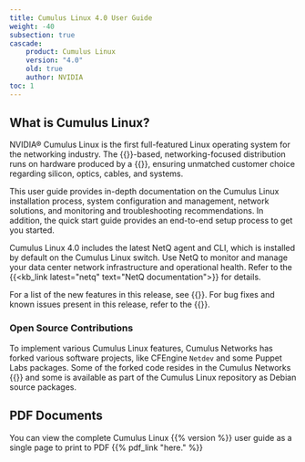 ```yaml
---
title: Cumulus Linux 4.0 User Guide
weight: -40
subsection: true
cascade:
    product: Cumulus Linux
    version: "4.0"
    old: true
    author: NVIDIA
toc: 1
---
```

## What is Cumulus Linux?

NVIDIA® Cumulus Linux is the first full-featured Linux operating system for the networking industry. The {{<exlink url="https://www.debian.org/releases/buster/" text="Debian Buster" >}}-based, networking-focused distribution runs on hardware produced by a {{<exlink url="https://www.nvidia.com/en-us/networking/ethernet-switching/hardware-compatibility-list/" text="broad partner ecosystem" >}}, ensuring unmatched customer choice regarding silicon, optics, cables, and systems.

This user guide provides in-depth documentation on the Cumulus Linux installation process, system configuration and management, network solutions, and monitoring and troubleshooting recommendations. In addition, the quick start guide provides an end-to-end setup process to get you started.

Cumulus Linux 4.0 includes the latest NetQ agent and CLI, which is installed by default on the Cumulus Linux switch. Use NetQ to monitor and manage your data center network infrastructure and operational health. Refer to the {{<kb_link latest="netq" text="NetQ documentation">}} for details.

For a list of the new features in this release, see {{<link url="Whats-New" text="What's New">}}. For bug fixes and known issues present in this release, refer to the {{<link url="Cumulus-Linux-4.0-Release-Notes" text="Cumulus Linux 4.0 Release Notes">}}.

### Open Source Contributions

To implement various Cumulus Linux features, Cumulus Networks has forked various software projects, like CFEngine `Netdev` and some Puppet Labs packages. Some of the forked code resides in the Cumulus Networks {{<exlink url="https://github.com/CumulusNetworks" text="GitHub repository" >}} and some is available as part of the Cumulus Linux repository as Debian source packages.

## PDF Documents
You can view the complete Cumulus Linux {{% version %}} user guide as a single page to print to PDF {{% pdf_link "here." %}}
